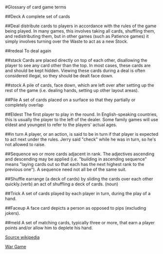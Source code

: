 
#Glossary of card game terms

##Deck
A complete set of cards

##Deal
distribute cards to players in accordance with the rules of the game being played. In many games, this involves taking all cards, shuffling them, and redistributing them,
but in other games (such as Patience games) it simply involves turning over the Waste to act as a new Stock.

##redeal
To deal again

##stack
Cards are placed directly on top of each other, disallowing the player to see any card
other than the top. In most cases, these cards are and should be kept hidden. Viewing these cards during a deal is often considered illegal, so they should be dealt face down.

##stock
A pile of cards, face down, which are left over after setting up the rest of the
game (i.e. dealing hands, setting up other layout areas).

##Pile
A set of cards placed on a surface so that they partially or completely overlap

##Eldest
The first player to play in the round. In English-speaking countries, this is usually the player to the left of the dealer.
Some family games will use eldest and youngest to refer to the players' actual ages.

##in turn
A player, or an action, is said to be in turn if that player is expected to act next under the rules.
Jerry said "check" while he was in turn, so he's not allowed to raise.

##Sequence
wo or more cards adjacent in rank. The adjectives ascending and descending may be applied (i.e. "building in ascending
sequence" means "laying cards out so that each has the next highest rank to the previous one"). A sequence need not all be of the same suit.

##Shuffle
earrange (a deck of cards) by sliding the cards over each other quickly.(verb)
an act of shuffling a deck of cards. (noun)

##Trick
A set of cards played by each player in turn, during the play of a hand.

##Faceup
A face card depicts a person as opposed to pips (excluding jokers).

##meld
A set of matching cards, typically three or more, that earn a player points and/or allow him to deplete his hand.




[Source wikipedia](https://en.wikipedia.org/wiki/Glossary_of_card_game_terms)

[War Game](https://en.wikipedia.org/wiki/War_(card_game))


